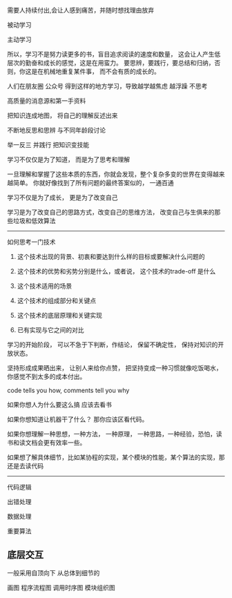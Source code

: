 需要人持续付出,会让人感到痛苦，并随时想找理由放弃

被动学习 

主动学习

所以，学习不是努力读更多的书，盲目追求阅读的速度和数量，
这会让人产生低层次的勤奋和成长的感觉，这是在用蛮力。
要思辨，要践行，要总结和归纳，否则，你这是在机械地重复某件事，
而不会有质的成长的。

人们在朋友圈 公众号 得到这样的地方学习，导致越学越焦虑  越浮躁 不思考

高质量的消息源和第一手资料

把知识连成地图， 将自己的理解反述出来

不断地反思和思辨  与不同年龄段讨论

举一反三 并践行   把知识变技能

学习不仅仅是为了知道， 而是为了思考和理解

一旦理解和掌握了这些本质的东西，你就会发现，整个复杂多变的世界在变得越来越简单。
你就好像找到了所有问题的最终答案似的， 一通百通

学习不仅是为了成长， 更是为了改变自己

学习是为了改变自己的思路方式，改变自己的思维方法，
改变自己与生俱来的那些垃圾和低效算法

------------------------------------------------------------

如何思考一门技术
1.  这个技术出现的背景、初衷和要达到什么样的目标或要解决什么问题的

2.  这个技术的优势和劣势分别是什么，或者说， 这个技术的trade-off 是什么

3.  这个技术适用的场景

4.  这个技术的组成部分和关键点

5.  这个技术的底层原理和关键实现

6.  已有实现与它之间的对比



学习的开始阶段， 可以不急于下判断，作结论， 保留不确定性， 保持对知识的开放状态。

坚持形成成果晒出来， 让别人来给你点赞， 把坚持变成一种习惯就像吃饭喝水，你感觉不到太多的成本付出。


code tells you how, comments tell you why

如果你想人为什么要这么搞 应该去看书

如果你想知道让机器干了什么？ 那你应该区看代码。

如果你想理解一种思想，一种方法， 一种原理， 一种思路，一种经验，恐怕，读书和读文档会更有效率一些。

如果想了解具体细节，比如某协程的实现，某个模块的性能，某个算法的实现，那还是去读代码

------------------------------------------------------------------------------------------------------------

代码逻辑

出错处理

数据处理

重要算法

底层交互
---------------------------------------------------------------------------------------------------------------

一般采用自顶向下   从总体到细节的

画图   程序流程图   调用时序图   模块组织图  






